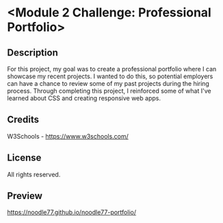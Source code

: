 # <Module 2 Challenge: Professional Portfolio>

## Description

For this project, my goal was to create a professional portfolio where I can showcase my recent projects.
I wanted to do this, so potential employers can have a chance to review some of my past projects during the hiring process.
Through completing this project, I reinforced some of what I've learned about CSS and creating responsive web apps.

## Credits

W3Schools - https://www.w3schools.com/

## License

All rights reserved.

## Preview

https://noodle77.github.io/noodle77-portfolio/